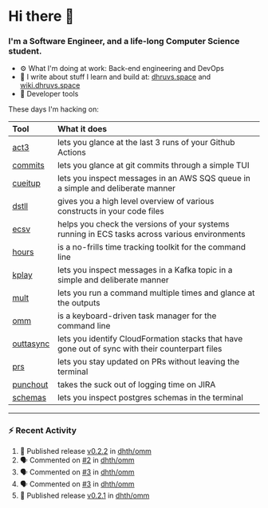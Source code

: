 Hi there 👋
===

### I'm a Software Engineer, and a life-long Computer Science student.


- ⚙️  What I'm doing at work: Back-end engineering and DevOps
- 🌱 I write about stuff I learn and build at:
    [dhruvs.space](https://dhruvs.space) and [wiki.dhruvs.space](https://wiki.dhruvs.space)
- 💙 Developer tools

These days I'm hacking on:

| Tool                                           | What it does                                                                                    |
|:-----------------------------------------------|:------------------------------------------------------------------------------------------------|
| [act3](https://github.com/dhth/act3)           | lets you glance at the last 3 runs of your Github Actions                                       |
| [commits](https://github.com/dhth/commits)     | lets you glance at git commits through a simple TUI                                             |
| [cueitup](https://github.com/dhth/cueitup)     | lets you inspect messages in an AWS SQS queue in a simple and deliberate manner                 |
| [dstll](https://github.com/dhth/dstll)         | gives you a high level overview of various constructs in your code files                        |
| [ecsv](https://github.com/dhth/ecsv)           | helps you check the versions of your systems running in ECS tasks across various environments   |
| [hours](https://github.com/dhth/hours)         | is a no-frills time tracking toolkit for the command line                                       |
| [kplay](https://github.com/dhth/kplay)         | lets you inspect messages in a Kafka topic in a simple and deliberate manner                    |
| [mult](https://github.com/dhth/mult)           | lets you run a command multiple times and glance at the outputs                                 |
| [omm](https://github.com/dhth/omm)             | is a keyboard-driven task manager for the command line                                          |
| [outtasync](https://github.com/dhth/outtasync) | lets you identify CloudFormation stacks that have gone out of sync with their counterpart files |
| [prs](https://github.com/dhth/prs)             | lets you stay updated on PRs without leaving the terminal                                       |
| [punchout](https://github.com/dhth/punchout)   | takes the suck out of logging time on JIRA                                                      |
| [schemas](https://github.com/dhth/schemas)     | lets you inspect postgres schemas in the terminal                                               |

---

### :zap: Recent Activity

<!--START_SECTION:activity-->
1. 🚀 Published release [v0.2.2](https://github.com/dhth/omm/releases/tag/v0.2.2) in [dhth/omm](https://github.com/dhth/omm)
2. 🗣 Commented on [#2](https://github.com/dhth/omm/issues/2#issuecomment-2228149227) in [dhth/omm](https://github.com/dhth/omm)
3. 🗣 Commented on [#3](https://github.com/dhth/omm/issues/3#issuecomment-2227833113) in [dhth/omm](https://github.com/dhth/omm)
4. 🗣 Commented on [#3](https://github.com/dhth/omm/issues/3#issuecomment-2227517191) in [dhth/omm](https://github.com/dhth/omm)
5. 🚀 Published release [v0.2.1](https://github.com/dhth/omm/releases/tag/v0.2.1) in [dhth/omm](https://github.com/dhth/omm)
<!--END_SECTION:activity-->
